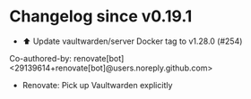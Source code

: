 # Changelog since v0.19.1
- ⬆️ Update vaultwarden/server Docker tag to v1.28.0 (#254)

Co-authored-by: renovate[bot] <29139614+renovate[bot]@users.noreply.github.com> 
- Renovate: Pick up Vaultwarden explicitly 
